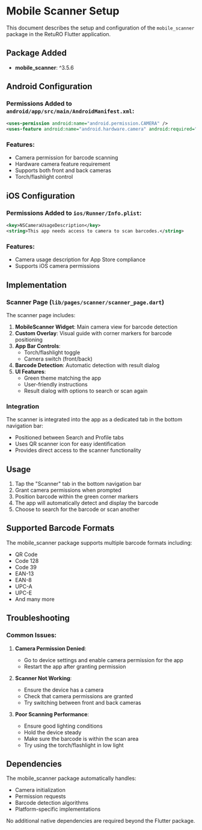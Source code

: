 # Mobile Scanner Setup

This document describes the setup and configuration of the `mobile_scanner` package in the RetuRO Flutter application.

## Package Added

- **mobile_scanner**: ^3.5.6

## Android Configuration

### Permissions Added to `android/app/src/main/AndroidManifest.xml`:

```xml
<uses-permission android:name="android.permission.CAMERA" />
<uses-feature android:name="android.hardware.camera" android:required="true" />
```

### Features:
- Camera permission for barcode scanning
- Hardware camera feature requirement
- Supports both front and back cameras
- Torch/flashlight control

## iOS Configuration

### Permissions Added to `ios/Runner/Info.plist`:

```xml
<key>NSCameraUsageDescription</key>
<string>This app needs access to camera to scan barcodes.</string>
```

### Features:
- Camera usage description for App Store compliance
- Supports iOS camera permissions

## Implementation

### Scanner Page (`lib/pages/scanner/scanner_page.dart`)

The scanner page includes:

1. **MobileScanner Widget**: Main camera view for barcode detection
2. **Custom Overlay**: Visual guide with corner markers for barcode positioning
3. **App Bar Controls**:
   - Torch/flashlight toggle
   - Camera switch (front/back)
4. **Barcode Detection**: Automatic detection with result dialog
5. **UI Features**:
   - Green theme matching the app
   - User-friendly instructions
   - Result dialog with options to search or scan again

### Integration

The scanner is integrated into the app as a dedicated tab in the bottom navigation bar:
- Positioned between Search and Profile tabs
- Uses QR scanner icon for easy identification
- Provides direct access to the scanner functionality

## Usage

1. Tap the "Scanner" tab in the bottom navigation bar
2. Grant camera permissions when prompted
3. Position barcode within the green corner markers
4. The app will automatically detect and display the barcode
5. Choose to search for the barcode or scan another

## Supported Barcode Formats

The mobile_scanner package supports multiple barcode formats including:
- QR Code
- Code 128
- Code 39
- EAN-13
- EAN-8
- UPC-A
- UPC-E
- And many more

## Troubleshooting

### Common Issues:

1. **Camera Permission Denied**:
   - Go to device settings and enable camera permission for the app
   - Restart the app after granting permission

2. **Scanner Not Working**:
   - Ensure the device has a camera
   - Check that camera permissions are granted
   - Try switching between front and back cameras

3. **Poor Scanning Performance**:
   - Ensure good lighting conditions
   - Hold the device steady
   - Make sure the barcode is within the scan area
   - Try using the torch/flashlight in low light

## Dependencies

The mobile_scanner package automatically handles:
- Camera initialization
- Permission requests
- Barcode detection algorithms
- Platform-specific implementations

No additional native dependencies are required beyond the Flutter package.
